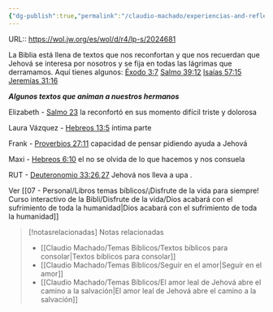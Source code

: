 ```yaml
---
{"dg-publish":true,"permalink":"/claudio-machado/experiencias-and-reflexiones/palabras-con-las-que-jehova-seca-nuestras-lagrimas/","title":"Palabras con las que Jehová seca nuestras lágrimas","tags":["Hermanos","Reunión","Consuelo","desánimo","ánimo"]}
---
```


URL:: https://wol.jw.org/es/wol/d/r4/lp-s/2024681

La Biblia está llena de textos que nos reconfortan y que nos recuerdan que Jehová se interesa por nosotros y se fija en todas las lágrimas que derramamos. Aquí tienes algunos:
[Éxodo 3:7](https://wol.jw.org/es/wol/bc/r4/lp-s/2024681/37/0)
[Salmo 39:12](https://wol.jw.org/es/wol/bc/r4/lp-s/2024681/38/0)
[Isaías 57:15](https://wol.jw.org/es/wol/bc/r4/lp-s/2024681/39/0)
[Jeremías 31:16](https://wol.jw.org/es/wol/bc/r4/lp-s/2024681/40/0)

***Algunos textos que animan a nuestros hermanos***

Elizabeth - [Salmo 23](https://wol.jw.org/es/wol/b/r4/lp-s/nwtsty/19/23#v=19:23:0-19:23:6) la reconfortó en sus momento difícil triste y 
dolorosa 

Laura Vázquez - [Hebreos 13:5](https://wol.jw.org/es/wol/b/r4/lp-s/nwtsty/58/13#v=58:13:5) íntima parte

Frank - [Proverbios 27:11](https://wol.jw.org/es/wol/b/r4/lp-s/nwtsty/20/27#v=20:27:11) capacidad de pensar pidiendo ayuda a Jehová 

Maxi - [Hebreos 6:10](https://wol.jw.org/es/wol/b/r4/lp-s/nwtsty/58/6#v=58:6:10) el no se olvida de lo que hacemos y nos consuela 

RUT - [Deuteronomio 33:26,27](https://wol.jw.org/es/wol/b/r4/lp-s/nwtsty/5/33#v=5:33:26-5:33:27) Jehová nos lleva a upa .




Ver [[07 - Personal/Libros temas bíblicos/¡Disfrute de la vida para siempre! Curso interactivo de la Bibli/Disfrute de la vida/Dios acabará con el sufrimiento de toda la humanidad\|Dios acabará con el sufrimiento de toda la humanidad]]



> [!notasrelacionadas] Notas relacionadas
> - [[Claudio Machado/Temas Bíblicos/Textos bíblicos para consolar\|Textos bíblicos para consolar]]
> - [[Claudio Machado/Temas Bíblicos/Seguír en el amor\|Seguír en el amor]]
> - [[Claudio Machado/Temas Bíblicos/El amor leal de Jehová abre el camino a la salvación\|El amor leal de Jehová abre el camino a la salvación]]

